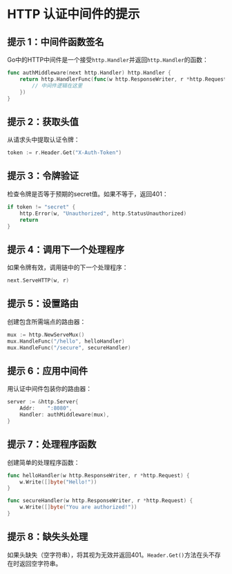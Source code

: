 # HTTP 认证中间件的提示

## 提示 1：中间件函数签名
Go中的HTTP中间件是一个接受`http.Handler`并返回`http.Handler`的函数：
```go
func authMiddleware(next http.Handler) http.Handler {
    return http.HandlerFunc(func(w http.ResponseWriter, r *http.Request) {
        // 中间件逻辑在这里
    })
}
```

## 提示 2：获取头值
从请求头中提取认证令牌：
```go
token := r.Header.Get("X-Auth-Token")
```

## 提示 3：令牌验证
检查令牌是否等于预期的secret值。如果不等于，返回401：
```go
if token != "secret" {
    http.Error(w, "Unauthorized", http.StatusUnauthorized)
    return
}
```

## 提示 4：调用下一个处理程序
如果令牌有效，调用链中的下一个处理程序：
```go
next.ServeHTTP(w, r)
```

## 提示 5：设置路由
创建包含所需端点的路由器：
```go
mux := http.NewServeMux()
mux.HandleFunc("/hello", helloHandler)
mux.HandleFunc("/secure", secureHandler)
```

## 提示 6：应用中间件
用认证中间件包装你的路由器：
```go
server := &http.Server{
    Addr:    ":8080",
    Handler: authMiddleware(mux),
}
```

## 提示 7：处理程序函数
创建简单的处理程序函数：
```go
func helloHandler(w http.ResponseWriter, r *http.Request) {
    w.Write([]byte("Hello!"))
}

func secureHandler(w http.ResponseWriter, r *http.Request) {
    w.Write([]byte("You are authorized!"))
}
```

## 提示 8：缺失头处理
如果头缺失（空字符串），将其视为无效并返回401。`Header.Get()`方法在头不存在时返回空字符串。